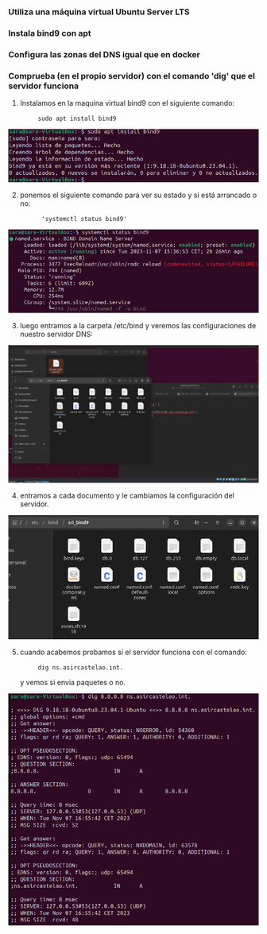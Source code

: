 
### Utiliza una máquina virtual Ubuntu Server LTS
### Instala bind9 con apt
### Configura las zonas del DNS igual que en docker
### Comprueba (en el propio servidor) con el comando 'dig' que el servidor funciona



1. Instalamos en la maquina virtual bind9 con el siguiente comando: 


            sudo apt install bind9


![foto1](https://github.com/sarald22/SRI/blob/main/tareas/Tarea6/Screenshot_20231107_180250.png)



2. ponemos el siguiente comando para ver su estado y si está arrancado o no:

             'systemctl status bind9' 

![foto2](https://github.com/sarald22/SRI/blob/main/tareas/Tarea6/Screenshot_20231107_180349.png)



3. luego entramos a la carpeta /etc/bind y veremos las configuraciones de nuestro servidor DNS:

![foto3](https://github.com/sarald22/SRI/blob/main/tareas/Tarea6/Screenshot_20231107_164905.png)



4. entramos a cada documento y le cambiamos la configuración del servidor.

![foto4](https://github.com/sarald22/SRI/blob/main/tareas/Tarea6/Screenshot_20231107_180435.png)



5. cuando acabemos probamos si el servidor funciona con el comando:

            dig ns.asircastelao.int.

    y vemos si envia paquetes o no.
    
![foto5](https://github.com/sarald22/SRI/blob/main/tareas/Tarea6/Screenshot_20231107_165558.png)









